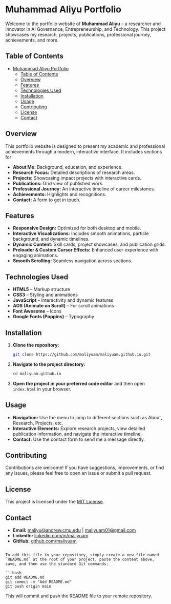 # Muhammad Aliyu Portfolio

Welcome to the portfolio website of **Muhammad Aliyu** – a researcher and innovator in AI Governance, Entrepreneurship, and Technology. This project showcases my research, projects, publications, professional journey, achievements, and more.

## Table of Contents

- [Muhammad Aliyu Portfolio](#muhammad-aliyu-portfolio)
  - [Table of Contents](#table-of-contents)
  - [Overview](#overview)
  - [Features](#features)
  - [Technologies Used](#technologies-used)
  - [Installation](#installation)
  - [Usage](#usage)
  - [Contributing](#contributing)
  - [License](#license)
  - [Contact](#contact)

## Overview

This portfolio website is designed to present my academic and professional achievements through a modern, interactive interface. It includes sections for:

- **About Me:** Background, education, and experience.
- **Research Focus:** Detailed descriptions of research areas.
- **Projects:** Showcasing impact projects with interactive cards.
- **Publications:** Grid view of published work.
- **Professional Journey:** An interactive timeline of career milestones.
- **Achievements:** Highlights and recognitions.
- **Contact:** A form to get in touch.

## Features

- **Responsive Design:** Optimized for both desktop and mobile.
- **Interactive Visualizations:** Includes smooth animations, particle background, and dynamic timelines.
- **Dynamic Content:** Skill cards, project showcases, and publication grids.
- **Preloader & Custom Cursor Effects:** Enhanced user experience with engaging animations.
- **Smooth Scrolling:** Seamless navigation across sections.

## Technologies Used

- **HTML5** – Markup structure
- **CSS3** – Styling and animations
- **JavaScript** – Interactivity and dynamic features
- **AOS (Animate on Scroll)** – For scroll animations
- **Font Awesome** – Icons
- **Google Fonts (Poppins)** – Typography

## Installation

1. **Clone the repository:**

   ```bash
   git clone https://github.com/maliyuam/maliyuam.github.io.git
   ```

2. **Navigate to the project directory:**

   ```bash
   cd maliyuam.github.io
   ```

3. **Open the project in your preferred code editor** and then open `index.html` in your browser.

## Usage

- **Navigation:** Use the menu to jump to different sections such as About, Research, Projects, etc.
- **Interactive Elements:** Explore research projects, view detailed publication information, and navigate the interactive timeline.
- **Contact:** Use the contact form to send me a message directly.

## Contributing

Contributions are welcome! If you have suggestions, improvements, or find any issues, please feel free to open an issue or submit a pull request.

## License

This project is licensed under the [MIT License](LICENSE).

## Contact

- **Email:** [maliyu@andrew.cmu.edu](mailto:maliyu@andrew.cmu.edu) | [maliyuam01@gmail.com](mailto:maliyuam01@gmail.com)
- **LinkedIn:** [linkedin.com/in/maliyuam](https://www.linkedin.com/in/maliyuam)
- **GitHub:** [github.com/maliyuam](https://github.com/maliyuam)
```

To add this file to your repository, simply create a new file named `README.md` at the root of your project, paste the content above, save, and then use the standard Git commands:

```bash
git add README.md
git commit -m "Add README.md"
git push origin main
```

This will commit and push the README file to your remote repository.